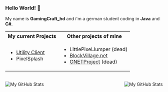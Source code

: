 ### Hello World! 👋
My name is **GamingCraft_hd** and i'm a german student coding in **Java** and **C#**.

<table>
<tr>
<th> My current Projects </th>
<th> Other projects of mine </th>
</tr>
<tr>
<td>
    
- [Utility Client](https://uc.gamingcraft.de/)
- PixelSplash

</td>
<td>
    
- LittlePixelJumper (dead)
- [BlockVillage.net](https://github.com/BlockVillage-net)
- [GNETProject](https://github.com/GNETProject) (dead)
    
</td>
</tr>
</table>
<br>

<img align="left" alt="My GitHub Stats" src="https://github-readme-stats.vercel.app/api/top-langs/?username=gamingcrafthd&show_icons=true&hide_border=true&title_color=fff&text_color=fff&icon_color=fff&bg_color=30,ff4343,ff8f43" />
    <img align="right" alt="My GitHub Stats" src="https://github-readme-stats.vercel.app/api?username=gamingcrafthd&show_icons=true&hide_border=true&title_color=fff&text_color=fff&icon_color=fff&bg_color=30,ff4343,ff8f43" />
